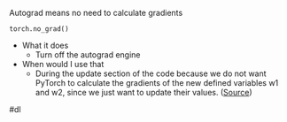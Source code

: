 Autograd means no need to calculate gradients 

`torch.no_grad()`
- What it does
	- Turn off the autograd engine
- When would I use that
	- During the update section of the code because we do not want PyTorch to calculate the gradients of the new defined variables w1 and w2, since we just want to update their values. ([Source](https://datascience.stackexchange.com/questions/32651/what-is-the-use-of-torch-no-grad-in-pytorch))

#dl